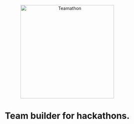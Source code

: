 <p align="center">
  <a href="https://teamathon.netlify.com/">
    <img alt="Teamathon" src="https://github.com/Teamathon/Teamathon/blob/master/src/images/LOGO.png" width="300" />
  </a>
</p>
<h1 align="center">
  Team builder for hackathons.
</h1>


